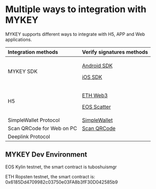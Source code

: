 # Multiple ways to integration with MYKEY

MYKEY supports different ways to integrate with H5, APP and Web applications.

<table>
  <thead>
    <tr>
      <th style="text-align:left">Integration methods</th>
      <th style="text-align:left">Verify signatures methods</th>
    </tr>
  </thead>
  <tbody>
    <tr>
      <td style="text-align:left">MYKEY SDK</td>
      <td style="text-align:left">
        <p>&#x200B;<a href="https://app.gitbook.com/@mykey/s/mykey-docs/~/drafts/-M0YWbq9MRyudOOMs8Aw/v/English/integrate-with-mykey/integration-android/sign">Android SDK</a>&#x200B;</p>
        <p>&#x200B;<a href="https://app.gitbook.com/@mykey/s/mykey-docs/~/drafts/-M0YWbq9MRyudOOMs8Aw/v/English/integrate-with-mykey/integration-ios/sign">iOS SDK</a>&#x200B;</p>
      </td>
    </tr>
    <tr>
      <td style="text-align:left">H5</td>
      <td style="text-align:left">
        <p><a href="h5/h5-eth.md#verify-signing-with-mykey">&#x200B;ETH Web3&#x200B;</a>
        </p>
        <p>&#x200B;<a href="h5/h5-eos.md#verify-signing-with-mykey">EOS Scatter&#x200B;</a>
        </p>
      </td>
    </tr>
    <tr>
      <td style="text-align:left">SimpleWallet Protocol</td>
      <td style="text-align:left">&#x200B;<a href="https://app.gitbook.com/@mykey/s/mykey-docs/~/drafts/-M0YWbq9MRyudOOMs8Aw/v/English/integrate-with-mykey/simplewallet#sign">SimpleWallet</a>&#x200B;</td>
    </tr>
    <tr>
      <td style="text-align:left">Scan QRCode for Web on PC</td>
      <td style="text-align:left">&#x200B;<a href="https://app.gitbook.com/@mykey/s/mykey-docs/~/drafts/-M0YWbq9MRyudOOMs8Aw/v/English/integrate-with-mykey/simplewallet/scan#sign">Scan QRCode</a>&#x200B;</td>
    </tr>
    <tr>
      <td style="text-align:left">Deeplink Protocol</td>
      <td style="text-align:left">&#x200B;</td>
    </tr>
  </tbody>
</table>



## MYKEY Dev Environment

EOS Kylin testnet, the smart contract is tuboshuismgr

ETH Ropsten testnet, the smart contract is: 0x6185Dd4709982c03750e03FA8b3fF30D042585b9



